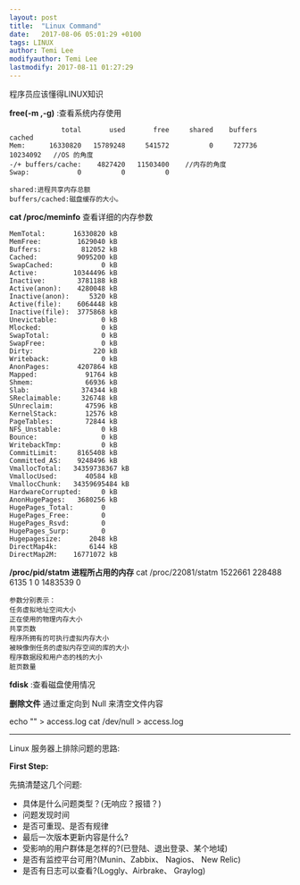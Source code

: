 ```yaml
---
layout: post
title:  "Linux Command"
date:   2017-08-06 05:01:29 +0100
tags: LINUX
author: Temi Lee
modifyauthor: Temi Lee
lastmodify: 2017-08-11 01:27:29
---
```


程序员应该懂得LINUX知识

**free(-m ,-g)** :查看系统内存使用

                 total       used       free     shared    buffers     cached
    Mem:      16330820   15789248     541572          0     727736   10234092   //OS 的角度
    -/+ buffers/cache:    4827420   11503400    //内存的角度
    Swap:            0          0          0

    shared:进程共享内存总额
    buffers/cached:磁盘缓存的大小。

**cat /proc/meminfo** 查看详细的内存参数

    MemTotal:       16330820 kB
    MemFree:         1629040 kB
    Buffers:          812052 kB
    Cached:          9095200 kB
    SwapCached:            0 kB
    Active:         10344496 kB
    Inactive:        3781188 kB
    Active(anon):    4280048 kB
    Inactive(anon):     5320 kB
    Active(file):    6064448 kB
    Inactive(file):  3775868 kB
    Unevictable:           0 kB
    Mlocked:               0 kB
    SwapTotal:             0 kB
    SwapFree:              0 kB
    Dirty:               220 kB
    Writeback:             0 kB
    AnonPages:       4207864 kB
    Mapped:            91764 kB
    Shmem:             66936 kB
    Slab:             374344 kB
    SReclaimable:     326748 kB
    SUnreclaim:        47596 kB
    KernelStack:       12576 kB
    PageTables:        72844 kB
    NFS_Unstable:          0 kB
    Bounce:                0 kB
    WritebackTmp:          0 kB
    CommitLimit:     8165408 kB
    Committed_AS:    9248496 kB
    VmallocTotal:   34359738367 kB
    VmallocUsed:       40584 kB
    VmallocChunk:   34359695484 kB
    HardwareCorrupted:     0 kB
    AnonHugePages:   3680256 kB
    HugePages_Total:       0
    HugePages_Free:        0
    HugePages_Rsvd:        0
    HugePages_Surp:        0
    Hugepagesize:       2048 kB
    DirectMap4k:        6144 kB
    DirectMap2M:    16771072 kB


**/proc/pid/statm 进程所占用的内存**
    cat /proc/22081/statm
    1522661 228488 6135 1 0 1483539 0

    参数分别表示：
    任务虚拟地址空间大小
    正在使用的物理内存大小
    共享页数
    程序所拥有的可执行虚拟内存大小
    被映像倒任务的虚拟内存空间的库的大小
    程序数据段和用户态的栈的大小
    脏页数量


**fdisk** :查看磁盘使用情况

**删除文件**
通过重定向到 Null 来清空文件内容

echo "" > access.log
cat /dev/null > access.log

***

Linux 服务器上排除问题的思路:

**First Step:**

先搞清楚这几个问题:
- 具体是什么问题类型？(无响应？报错？)
- 问题发现时间
- 是否可重现、是否有规律
- 最后一次版本更新内容是什么?
- 受影响的用户群体是怎样的?(已登陆、退出登录、某个地域)
- 是否有监控平台可用?(Munin、Zabbix、 Nagios、 New Relic)
- 是否有日志可以查看?(Loggly、Airbrake、 Graylog)
